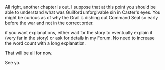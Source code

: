All right, another chapter is out. I suppose that at this point you should be able to understand what was Guilford unforgivable sin in Caster's eyes. You might be curious as of why the Grail is dishing out Command Seal so early before the war and not in the correct order.

if you want explanations, either wait for the story to eventually explain it (very far in the story) or ask for details in my Forum. No need to increase the word count with a long explanation.

That will be all for now.

See ya.
